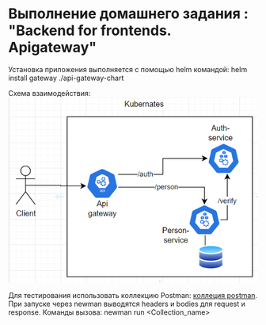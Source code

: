 # Выполнение домашнего задания : "Backend for frontends. Apigateway"

Установка приложения выполняется с помощью helm командой:
helm install gateway ./api-gateway-chart

Схема взаимодействия: 
![Схема взаимодействия](schema.png)


Для тестирования использовать коллекцию Postman:  [коллеция postman](gateway-collection.json).
При запуске через newman выводятся headers и bodies для request и response.
Команды вызова: newman run <Collection_name>